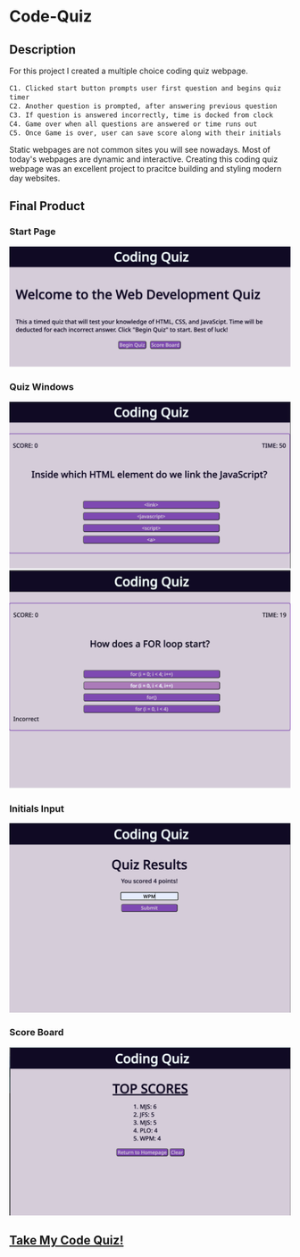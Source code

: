 # Code-Quiz

## Description

For this project I created a multiple choice coding quiz webpage.  

    C1. Clicked start button prompts user first question and begins quiz timer
    C2. Another question is prompted, after answering previous question
    C3. If question is answered incorrectly, time is docked from clock
    C4. Game over when all questions are answered or time runs out
    C5. Once Game is over, user can save score along with their initials

Static webpages are not common sites you will see nowadays. Most of today's webpages are dynamic and interactive. Creating this coding quiz webpage was an excellent project to pracitce building and styling modern day websites.    

## Final Product
### Start Page
![Online quiz start page](./assests/images/startPage.png)

### Quiz Windows
![Quiz Window](./assests/images/quizWindow1.png)
![Quiz Window](./assests/images/quizWindow2.png)

### Initials Input
![Intials Input Window](./assests/images/initialsInput.png)

### Score Board
![Score Board](./assests/images/scoreBoard.png)

## [Take My Code Quiz!](https://margauxjenica.github.io/code-quiz/)